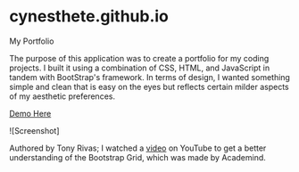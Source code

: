 # cynesthete.github.io
My Portfolio

The purpose of this application was to create a portfolio for my coding projects. I built it using a combination of CSS, HTML, and JavaScript in tandem with BootStrap's framework. In terms of design, I wanted something simple and clean that is easy on the eyes but reflects certain milder aspects of my aesthetic preferences.

[Demo Here](https://cynesthete.github.io/)

![Screenshot]

Authored by Tony Rivas; I watched a [video](https://youtu.be/qmPmwdshCMw) on YouTube to get a better understanding of the Bootstrap Grid, which was made by Academind.

